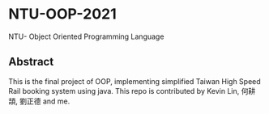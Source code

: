 # NTU-OOP-2021
NTU- Object Oriented Programming Language

## Abstract
This is the final project of OOP, implementing simplified Taiwan High Speed Rail booking system using java. This repo is contributed by Kevin Lin, 何耕頡, 劉正德 and me.
